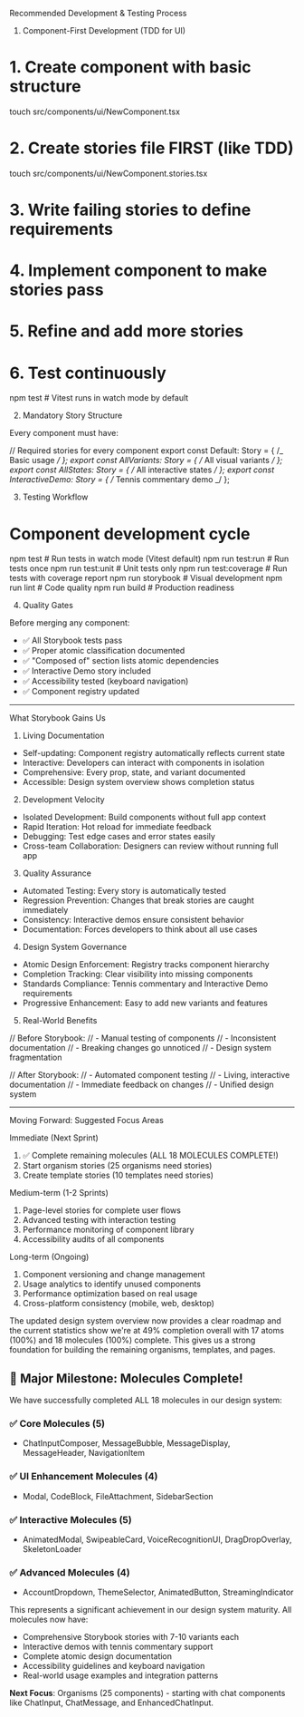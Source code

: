 Recommended Development & Testing Process

1. Component-First Development (TDD for UI)

# 1. Create component with basic structure

touch src/components/ui/NewComponent.tsx

# 2. Create stories file FIRST (like TDD)

touch src/components/ui/NewComponent.stories.tsx

# 3. Write failing stories to define requirements

# 4. Implement component to make stories pass

# 5. Refine and add more stories

# 6. Test continuously

npm test # Vitest runs in watch mode by default

2. Mandatory Story Structure

Every component must have:

// Required stories for every component
export const Default: Story = { /_ Basic usage _/ };
export const AllVariants: Story = { /_ All visual variants _/ };
export const AllStates: Story = { /_ All interactive states _/ };
export const InteractiveDemo: Story = { /_ Tennis commentary demo _/ };

3. Testing Workflow

# Component development cycle

npm test # Run tests in watch mode (Vitest default)
npm run test:run # Run tests once
npm run test:unit # Unit tests only
npm run test:coverage # Run tests with coverage report
npm run storybook # Visual development
npm run lint # Code quality
npm run build # Production readiness

4. Quality Gates

Before merging any component:

- ✅ All Storybook tests pass
- ✅ Proper atomic classification documented
- ✅ "Composed of" section lists atomic dependencies
- ✅ Interactive Demo story included
- ✅ Accessibility tested (keyboard navigation)
- ✅ Component registry updated

---

What Storybook Gains Us

1. Living Documentation

- Self-updating: Component registry automatically reflects current state
- Interactive: Developers can interact with components in isolation
- Comprehensive: Every prop, state, and variant documented
- Accessible: Design system overview shows completion status

2. Development Velocity

- Isolated Development: Build components without full app context
- Rapid Iteration: Hot reload for immediate feedback
- Debugging: Test edge cases and error states easily
- Cross-team Collaboration: Designers can review without running full app

3. Quality Assurance

- Automated Testing: Every story is automatically tested
- Regression Prevention: Changes that break stories are caught immediately
- Consistency: Interactive demos ensure consistent behavior
- Documentation: Forces developers to think about all use cases

4. Design System Governance

- Atomic Design Enforcement: Registry tracks component hierarchy
- Completion Tracking: Clear visibility into missing components
- Standards Compliance: Tennis commentary and Interactive Demo requirements
- Progressive Enhancement: Easy to add new variants and features

5. Real-World Benefits

// Before Storybook:
// - Manual testing of components
// - Inconsistent documentation
// - Breaking changes go unnoticed
// - Design system fragmentation

// After Storybook:
// - Automated component testing
// - Living, interactive documentation
// - Immediate feedback on changes
// - Unified design system

---

Moving Forward: Suggested Focus Areas

Immediate (Next Sprint)

1. ✅ Complete remaining molecules (ALL 18 MOLECULES COMPLETE!)
2. Start organism stories (25 organisms need stories)
3. Create template stories (10 templates need stories)

Medium-term (1-2 Sprints)

1. Page-level stories for complete user flows
2. Advanced testing with interaction testing
3. Performance monitoring of component library
4. Accessibility audits of all components

Long-term (Ongoing)

1. Component versioning and change management
2. Usage analytics to identify unused components
3. Performance optimization based on real usage
4. Cross-platform consistency (mobile, web, desktop)

The updated design system overview now provides a clear roadmap and the current statistics show we're at 49% completion overall with 17 atoms (100%) and 18 molecules (100%) complete. This gives us a strong foundation for building the remaining organisms, templates, and pages.

## 🎉 Major Milestone: Molecules Complete!

We have successfully completed ALL 18 molecules in our design system:

### ✅ Core Molecules (5)
- ChatInputComposer, MessageBubble, MessageDisplay, MessageHeader, NavigationItem

### ✅ UI Enhancement Molecules (4) 
- Modal, CodeBlock, FileAttachment, SidebarSection

### ✅ Interactive Molecules (5)
- AnimatedModal, SwipeableCard, VoiceRecognitionUI, DragDropOverlay, SkeletonLoader

### ✅ Advanced Molecules (4)
- AccountDropdown, ThemeSelector, AnimatedButton, StreamingIndicator

This represents a significant achievement in our design system maturity. All molecules now have:
- Comprehensive Storybook stories with 7-10 variants each
- Interactive demos with tennis commentary support
- Complete atomic design documentation
- Accessibility guidelines and keyboard navigation
- Real-world usage examples and integration patterns

**Next Focus**: Organisms (25 components) - starting with chat components like ChatInput, ChatMessage, and EnhancedChatInput.
